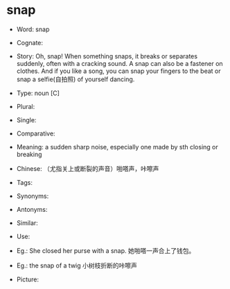 # snap

- Word: snap
- Cognate: 
- Story: Oh, snap! When something snaps, it breaks or separates suddenly, often with a cracking sound. A snap can also be a fastener on clothes. And if you like a song, you can snap your fingers to the beat or snap a selfie(自拍照) of yourself dancing.

- Type: noun [C]
- Plural: 
- Single: 
- Comparative: 
- Meaning: a sudden sharp noise, especially one made by sth closing or breaking
- Chinese: （尤指关上或断裂的声音）啪嗒声，咔嚓声
- Tags: 
- Synonyms: 
- Antonyms: 
- Similar: 
- Use: 
- Eg.: She closed her purse with a snap. 她啪嗒一声合上了钱包。
- Eg.: the snap of a twig 小树枝折断的咔嚓声
- Picture: 

